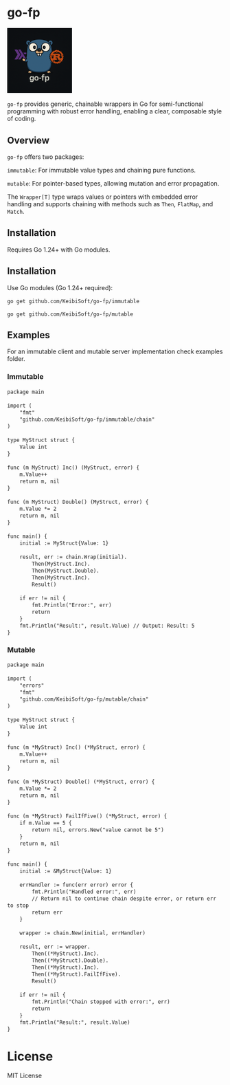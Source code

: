 # go-fp
<img src="./go-fp.png" alt="go-fp logo" style="width:30%;" /> 

`go-fp` provides generic, chainable wrappers in Go for semi-functional programming with robust error handling, enabling a clear, composable style of coding.



## Overview
`go-fp` offers two packages:

`immutable`: For immutable value types and chaining pure functions.

`mutable`: For pointer-based types, allowing mutation and error propagation.

The `Wrapper[T]` type wraps values or pointers with embedded error handling and supports chaining with methods such as `Then`, `FlatMap`, and `Match`.

## Installation

Requires Go 1.24+ with Go modules.

## Installation

Use Go modules (Go 1.24+ required):

```
go get github.com/KeibiSoft/go-fp/immutable
```

```
go get github.com/KeibiSoft/go-fp/mutable
```

## Examples

For an immutable client and mutable server implementation check examples folder.


### Immutable

```
package main

import (
    "fmt"
    "github.com/KeibiSoft/go-fp/immutable/chain"
)

type MyStruct struct {
    Value int
}

func (m MyStruct) Inc() (MyStruct, error) {
    m.Value++
    return m, nil
}

func (m MyStruct) Double() (MyStruct, error) {
    m.Value *= 2
    return m, nil
}

func main() {
    initial := MyStruct{Value: 1}

    result, err := chain.Wrap(initial).
        Then(MyStruct.Inc).
        Then(MyStruct.Double).
        Then(MyStruct.Inc).
        Result()

    if err != nil {
        fmt.Println("Error:", err)
        return
    }
    fmt.Println("Result:", result.Value) // Output: Result: 5
}

```

### Mutable

```
package main

import (
    "errors"
    "fmt"
    "github.com/KeibiSoft/go-fp/mutable/chain"
)

type MyStruct struct {
    Value int
}

func (m *MyStruct) Inc() (*MyStruct, error) {
    m.Value++
    return m, nil
}

func (m *MyStruct) Double() (*MyStruct, error) {
    m.Value *= 2
    return m, nil
}

func (m *MyStruct) FailIfFive() (*MyStruct, error) {
    if m.Value == 5 {
        return nil, errors.New("value cannot be 5")
    }
    return m, nil
}

func main() {
    initial := &MyStruct{Value: 1}

    errHandler := func(err error) error {
        fmt.Println("Handled error:", err)
        // Return nil to continue chain despite error, or return err to stop
        return err
    }

    wrapper := chain.New(initial, errHandler)

    result, err := wrapper.
        Then((*MyStruct).Inc).
        Then((*MyStruct).Double).
        Then((*MyStruct).Inc).
        Then((*MyStruct).FailIfFive).
        Result()

    if err != nil {
        fmt.Println("Chain stopped with error:", err)
        return
    }
    fmt.Println("Result:", result.Value)
}

```

# License

MIT License
